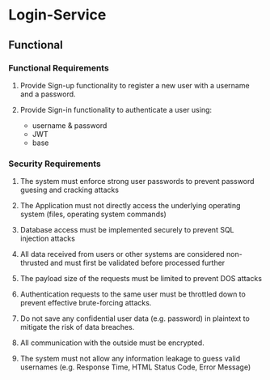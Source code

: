 # Login-Service

## Functional

### Functional Requirements
1. Provide Sign-up functionality to register a new user with a username and a password.

2. Provide Sign-in functionality to authenticate a user using: 
    - username & password
    - JWT
    - base
 


### Security Requirements

1. The system must enforce strong user passwords to prevent password guesing and cracking attacks

2. The Application must not directly access the underlying operating system (files, operating system commands)

3. Database access must be implemented securely to prevent SQL injection attacks

4. All data received from users or other systems are considered non-thrusted and must first be validated before processed further

5. The payload size of the requests must be limited to prevent DOS attacks

6. Authentication requests to the same user must be throttled down to prevent effective brute-forcing attacks.

7. Do not save any confidential user data (e.g. password) in plaintext to mitigate the risk of data breaches.

8. All communication with the outside must be encrypted.

9. The system must not allow any information leakage to guess valid usernames (e.g. Response Time, HTML Status Code, Error Message)